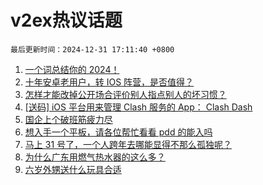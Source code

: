 # v2ex热议话题

`最后更新时间：2024-12-31 17:11:40 +0800`

1. [一个词总结你的 2024！](https://www.v2ex.com/t/1101473)
1. [十年安卓老用户，转 IOS 阵营，是否值得？](https://www.v2ex.com/t/1101339)
1. [怎样才能改掉公开场合评价别人指点别人的坏习惯？](https://www.v2ex.com/t/1101430)
1. [[送码] iOS 平台用来管理 Clash 服务的 App： Clash Dash](https://www.v2ex.com/t/1101519)
1. [国企上个破班筋疲力尽](https://www.v2ex.com/t/1101342)
1. [想入手一个平板，请各位帮忙看看 pdd 的能入吗](https://www.v2ex.com/t/1101431)
1. [马上 31 号了，一个人跨年去哪能显得不那么孤独呢？](https://www.v2ex.com/t/1101351)
1. [为什么广东用燃气热水器的这么多？](https://www.v2ex.com/t/1101451)
1. [六岁外甥送什么玩具合适](https://www.v2ex.com/t/1101496)

